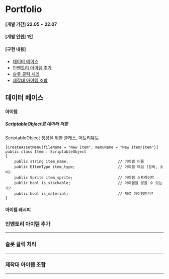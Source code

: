 # Portfolio

#### [개발 기간] 22.05 ~ 22.07
#### [개발 인원] 1인
#### [구현 내용]
+ [데이터 베이스](#데이터-베이스)
+ [인벤토리 아이템 추가](#인벤토리-아이템-추가)
+ [슬롯 클릭 처리](#슬롯-클릭-처리)
+ [제작대 아이템 조합](#제작대-아이템-조합)

## 데이터 베이스

#### 아이템
##### ScriptableObject로 데이터 저장

ScriptableObject 생성을 위한 클래스, 어트리뷰트
```
[CreateAssetMenu(fileName = "New Item", menuName = "New Item/Item")]
public class Item : ScriptableObject
{
    public string item_name;                      // 아이템 이름
    public EItemType item_type;                   // 아이템 타입 (장비, 소비)
    public Sprite item_sprite;                    // 아이템 스프라이트
    public bool is_stackable;                     // 아이템을 쌓을 수 있는가?
    public bool is_material;                      // 재료 아이템인가?
}
```

#### 아이템 레시피

### 인벤토리 아이템 추가
---


















### 슬롯 클릭 처리
---

















### 제작대 아이템 조합
---
